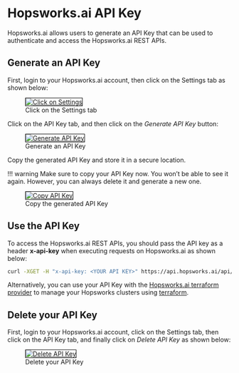 # Hopsworks.ai API Key

Hopsworks.ai allows users to generate an API Key that can be used to authenticate and access the Hopsworks.ai REST APIs.

## Generate an API Key

First, login to your Hopsworks.ai account, then click on the Settings tab as shown below:

<p align="center">
  <figure>
    <a  href="../assets/images/apiKey/api-key-1.png">
      <img style="border: 1px solid #000" src="../assets/images/apiKey/api-key-1.png" alt="Click on Settings">
    </a>
    <figcaption>Click on the Settings tab</figcaption>
  </figure>
</p>

Click on the API Key tab, and then click on the *Generate API Key* button:

<p align="center">
  <figure>
    <a  href="../assets/images/apiKey/api-key-2.png">
      <img style="border: 1px solid #000" src="../assets/images/apiKey/api-key-2.png" alt="Generate API Key">
    </a>
    <figcaption>Generate an API Key</figcaption>
  </figure>
</p>

Copy the generated API Key and store it in a secure location.

!!! warning
    Make sure to copy your API Key now. You won’t be able to see it again. However, you can always delete it and generate a new one.


<p align="center">
  <figure>
    <a  href="../assets/images/apiKey/api-key-3.png">
      <img style="border: 1px solid #000" src="../assets/images/apiKey/api-key-3.png" alt="Copy API Key">
    </a>
    <figcaption>Copy the generated API Key</figcaption>
  </figure>
</p>

## Use the API Key

To access the Hopsworks.ai REST APIs, you should pass the API key as a header **x-api-key** when executing requests on Hopsworks.ai as shown below:

```bash
curl -XGET -H "x-api-key: <YOUR API KEY>" https://api.hopsworks.ai/api/clusters
```

Alternatively, you can use your API Key with the [Hopsworks.ai terraform provider](https://registry.terraform.io/providers/logicalclocks/hopsworksai/latest) to manage your Hopsworks clusters using [terraform](https://www.terraform.io/).

## Delete your API Key

First, login to your Hopsworks.ai account, click on the Settings tab, then click on the API Key tab, and finally click on *Delete API Key* as shown below:

<p align="center">
  <figure>
    <a  href="../assets/images/apiKey/api-key-4.png">
      <img style="border: 1px solid #000" src="../assets/images/apiKey/api-key-4.png" alt="Delete API Key">
    </a>
    <figcaption>Delete your API Key</figcaption>
  </figure>
</p>
 

